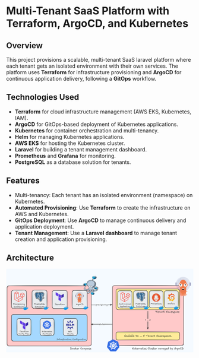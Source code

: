 # Multi-Tenant SaaS Platform with Terraform, ArgoCD, and Kubernetes

## Overview

This project provisions a scalable, multi-tenant SaaS laravel platform where each tenant gets an isolated environment with their own services. The platform uses **Terraform** for infrastructure provisioning and **ArgoCD** for continuous application delivery, following a **GitOps** workflow.

## Technologies Used
- **Terraform** for cloud infrastructure management (AWS EKS, Kubernetes, IAM).
- **ArgoCD** for GitOps-based deployment of Kubernetes applications.
- **Kubernetes** for container orchestration and multi-tenancy.
- **Helm** for managing Kubernetes applications.
- **AWS EKS** for hosting the Kubernetes cluster.
- **Laravel** for building a tenant management dashboard.
- **Prometheus** and **Grafana** for monitoring.
- **PostgreSQL** as a database solution for tenants.

## Features
- Multi-tenancy: Each tenant has an isolated environment (namespace) on Kubernetes.
- **Automated Provisioning**: Use **Terraform** to create the infrastructure on AWS and Kubernetes.
- **GitOps Deployment**: Use **ArgoCD** to manage continuous delivery and application deployment.
- **Tenant Management**: Use a **Laravel dashboard** to manage tenant creation and application provisioning.

## Architecture 

<img src="multi-tenant-saas-platform.png" alt="Multi SaaS Plateform Architecture">
